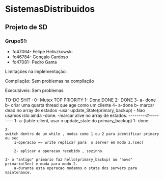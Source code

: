 # SistemasDistribuidos
## Projeto de SD 
### Grupo51:

* fc47064- Felipe Heliszkowski
* fc46784- Gonçalo Cardoso
* fc47081- Pedro Gama

Limitações na implementação:


Compilação: Sem problemas na compilação

Executáveis: Sem problemas


TO-DO SHIT :
    0- Mutex TOP PRIORITY
    1- Done
        DONE
    2- DONE
    3-
        a- done
        b- criar uma quarta thread que age como um cliente
    4-
        a-done
        b- marcar dead no array de estados
            -usar update_State(primary_backup) - Nao usamos isto ainda
            -done.
            -marcar alive no array de estados.
---------#---------
    1-
        a-(table-client, usar o update_state do primary_backup)
        1- done

    2-
    switch dentro de um while , modos como 1 ou 2 para identificar primary ou sec
        1-operacao == write replicar para  o server em modo 2.(sec)

        2- aplicar a operacao recebido , sozinho.

    3- o "antigo" primario faz hello(primary_backup) ao "novo" primario(Sec) e muda para modo 2.
        a-durante esta operacao mudamos o state dos servers para maintenance.

